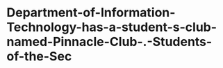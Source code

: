 # Department-of-Information-Technology-has-a-student-s-club-named-Pinnacle-Club-.-Students-of-the-Sec